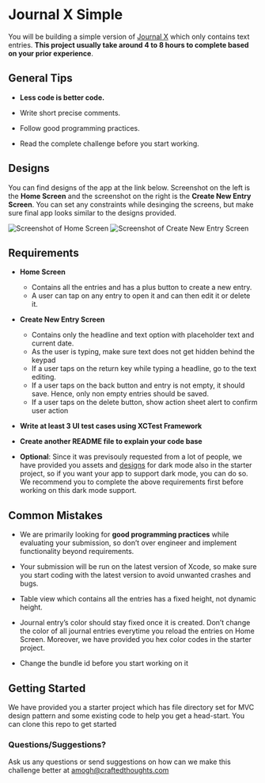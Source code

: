 
# Journal X Simple

You will be building a simple version of [Journal X](https://apps.apple.com/us/app/journal-x-diary-with-lock/id1360257373) which only contains text entries. **This project usually take around 4 to 8 hours to complete based on your prior experience**.


## General Tips 

- **Less code is better code.**

- Write short precise comments.

- Follow good programming practices.

- Read the complete challenge before you start working.


## Designs 

You can find designs of the app at the link below. Screenshot on the left is the **Home Screen** and the screenshot on the right is the **Create New Entry Screen**. You can set any constraints while desinging the screens, but make sure final app looks similar to the designs provided.   

![Screenshot of Home Screen](https://i.ibb.co/NrPS40L/Home-Screen.png) ![Screenshot of Create New Entry Screen](https://i.ibb.co/X2xxBrs/Create-New-Entry.png)


## Requirements

- **Home Screen**
  - Contains all the entries and has a plus button to create a new entry. 
  - A user can tap on any entry to open it and can then edit it or delete it.
  
- **Create New Entry Screen**
  - Contains only the headline and text option with placeholder text and current date.
  - As the user is typing, make sure text does not get hidden behind the keypad
  - If a user taps on the return key while typing a headline, go to the text editing.
  - If a user taps on the back button and entry is not empty, it should save. Hence, only non empty entries should be saved. 
  - If a user taps on the delete button, show action sheet alert to confirm user action
  
- **Write at least 3 UI test cases using XCTest Framework**

- **Create another README file to explain your code base**

- **Optional**: Since it was previsouly requested from a lot of people, we have provided you assets and [designs](https://i.ibb.co/kS6JB7z/Screen-Shot-2020-04-03-at-10-19-12-PM.png) for dark mode also in the starter project, so if you want your app to support dark mode, you can do so. We recommend you to complete the above requirements first before working on this dark mode support. 

## Common Mistakes

- We are primarily looking for **good programming practices** while evaluating your submission, so don’t over engineer and implement functionality beyond requirements. 

- Your submission will be run on the latest version of Xcode, so make sure you start coding with the latest version to avoid unwanted crashes and bugs.

- Table view which contains all the entries has a fixed height, not dynamic height.

- Journal entry’s color should stay fixed once it is created. Don’t change the color of all journal entries everytime you reload the entries on Home Screen. Moreover, we have provided you hex color codes in the starter project.

- Change the bundle id before you start working on it

## Getting Started

We have provided you a starter project which has file directory set for MVC design pattern and some existing code to help you get a head-start. You can clone this repo to get started 

### Questions/Suggestions?

Ask us any questions or send suggestions on how can we make this challenge better at amogh@craftedthoughts.com
